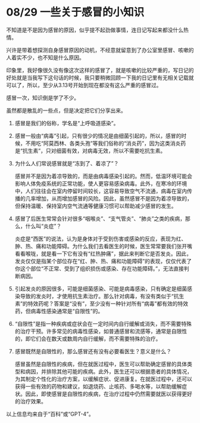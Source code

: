 # 08/29 一些关于感冒的小知识

不知道是不是因为感冒的原因，似乎提不起劲做事情，连日记写起来都没什么热情。

兴许是带着想探测自身感冒原因的动机，不经意就留意到了办公室里感冒、咳嗽的人着实不少，也不知是什么原因。

印象里，我好像很久没有像这次这样的感冒了，就是咳嗽的比较严重的，写日记的好处就是当我写下这句话的时候，我只要稍微回顾一下我的日记里有无相关记载就可以了，所以，至少从3.13号开始到现在都没有这么严重的感冒过。

感冒一次，知识倒是学了不少。

虽然都是散乱的一些点，但是决定把它们分享出来。

1. 感冒是我们的俗称，学名是“上呼吸道感染”。
2. 感冒一般由“病毒”引起，只有很少的情况是由细菌引起的，所以，感冒的时候，不用吃“阿莫西林、各类头孢”等我们俗称的“消炎药”，因为这类消炎药是“抗生素”，只对细菌有效，对病毒无效，所以不需要吃抗生素。
3. 为什么人们常说感冒就是“冻到了、着凉了”？

    感冒并不是因为着凉导致的，而是由病毒感染引起的。然而，低温环境可能会影响人体免疫系统的正常功能，使人更容易感染病毒。此外，在寒冷的环境中，人们往往会在室内停留时间较长，这容易导致空气不流通，病毒在室内传播的几率增加，从而增加感冒的风险。因此，虽然感冒不是因为着凉导致的，但保持温暖、保持室内空气流通等健康习惯可以帮助减少感冒的发生。
4. 感冒了后医生常常会针对很多“咽喉炎”、“支气管炎”、“肺炎”之类的疾病，那么，什么叫“炎症”？

    炎症是“西医”的说法，认为是身体对于受到伤害或感染的反应，表现为红、肿、热、痛和功能障碍。为什么我们去看医生的时候，医生常常要我们张开嘴看看喉咙，就是看一下它有没有“红热肿痛”，据此来判断它是否发炎。因此，发炎仅仅是指某个部位存在“红、肿、热、痛和功能障碍”的表现，仅仅代表了你这个部位“不正常、受到了组织损伤或感染、存在功能障碍。”，无法直接判断病因。
6. 引起发炎的原因很多，可能是细菌感染、可能是病毒感染，只有确定是细菌感染导致的发炎时，才使用抗生素治疗。那么针对病毒，有没有类似于“抗生素”的特效药呢？答案是“没有”，至少没有一种针对所有“病毒”都有效的特效药，但病毒性感染通常是“自限性”的。
7. “自限性”是指一种疾病或症状会在一定时间内自行缓解或消失，而不需要特殊的治疗干预。许多常见的病毒性感染，如普通感冒和流感等，通常是自限性的，即它们会在数天或数周内自行缓解，而不需要特殊的治疗。
8. 感冒既然是自限性的，那么感冒还有没有必要看医生？意义是什么？

   感冒虽然是自限性的疾病，但在就医过程中，医生可以帮助确定感冒的具体类型和病因，并排除其他可能的疾病。此外，医生还可以根据患者的具体情况，为其制定个性化的治疗方案，以缓解症状、促进康复。在就医过程中，还可以获得一些有效的药物和建议，如退烧药、止咳药、多喝水等，以帮助缓解症状。因此，即使感冒是自限性的疾病，在治疗过程中仍然需要就医以获得更好的治疗效果。

以上信息均来自于“百科”或“GPT-4”。    

